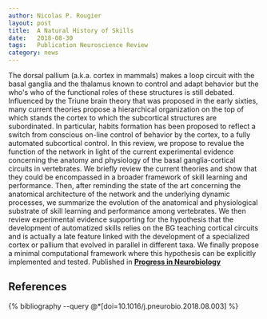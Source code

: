 ```yaml
---
author: Nicolas P. Rougier
layout: post
title:  A Natural History of Skills
date:   2018-08-30
tags:   Publication Neuroscience Review
category: news
---
```


The dorsal pallium (a.k.a. cortex in mammals) makes a loop circuit with the
basal ganglia and the thalamus known to control and adapt behavior but the
who's who of the functional roles of these structures is still
debated. Influenced by the Triune brain theory that was proposed in the early
sixties, many current theories propose a hierarchical organization on the top
of which stands the cortex to which the subcortical structures are
subordinated. In particular, habits formation has been proposed to reflect a
switch from conscious on-line control of behavior by the cortex, to a fully
automated subcortical control. In this review, we propose to revalue the
function of the network in light of the current experimental evidence
concerning the anatomy and physiology of the basal ganglia-cortical circuits in
vertebrates. We briefly review the current theories and show that they could be
encompassed in a broader framework of skill learning and performance. Then,
after reminding the state of the art concerning the anatomical architecture of
the network and the underlying dynamic processes, we summarize the evolution of
the anatomical and physiological substrate of skill learning and performance
among vertebrates. We then review experimental evidence supporting for the
hypothesis that the development of automatized skills relies on the BG teaching
cortical circuits and is actually a late feature linked with the development of
a specialized cortex or pallium that evolved in parallel in different taxa. We
finally propose a minimal computational framework where this hypothesis can be
explicitly implemented and tested. Published in [**Progress in
Neurobiology**](https://doi.org/10.1016/j.pneurobio.2018.08.003)

## References

{% bibliography --query @*[doi=10.1016/j.pneurobio.2018.08.003] %}
